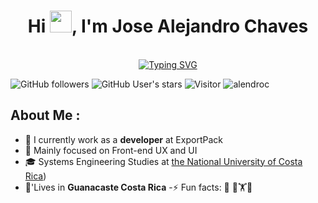 
<h1 align="center">Hi <img src="https://media.giphy.com/media/hvRJCLFzcasrR4ia7z/giphy.gif" width="35">, I'm Jose Alejandro Chaves</h1><br>
<div  align="center" margin-bottom="35"><a href="https://git.io/typing-svg"><img src="https://readme-typing-svg.herokuapp.com?font=Bebas+Neue&size=45&pause=1000&color=000000&center=true&vCenter=true&width=466&lines=Always+learning;Focused+on+UX+and+UI" alt="Typing SVG" /></a></div>


![GitHub followers](https://img.shields.io/github/followers/alendroc?style=social) ![GitHub User's stars](https://img.shields.io/github/stars/alendroc?style=social) ![Visitor](https://visitor-badge.laobi.icu/badge?page_id=alendroc.repoName) <img src="https://komarev.com/ghpvc/?username=alendroc" alt="alendroc" />



## About Me :

- 🏢 I currently work as a **developer** at ExportPack
- 🏢 Mainly focused on Front-end UX and UI
- 🎓 Systems Engineering Studies at [the National University of Costa Rica](https://www.una.ac.cr/))
- 🏡'Lives in **Guanacaste Costa Rica**
-⚡ Fun facts: 🍕 🏀🏋️📸

<br>
